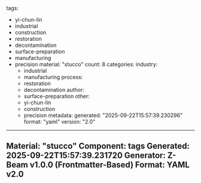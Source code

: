 tags:
  - yi-chun-lin
  - industrial
  - construction
  - restoration
  - decontamination
  - surface-preparation
  - manufacturing
  - precision
material: "stucco"
count: 8
categories:
  industry:
    - industrial
    - manufacturing
  process:
    - restoration
    - decontamination
  author:
    - surface-preparation
  other:
    - yi-chun-lin
    - construction
    - precision
metadata:
  generated: "2025-09-22T15:57:39.230296"
  format: "yaml"
  version: "2.0"

---
Material: "stucco"
Component: tags
Generated: 2025-09-22T15:57:39.231720
Generator: Z-Beam v1.0.0 (Frontmatter-Based)
Format: YAML v2.0
---
